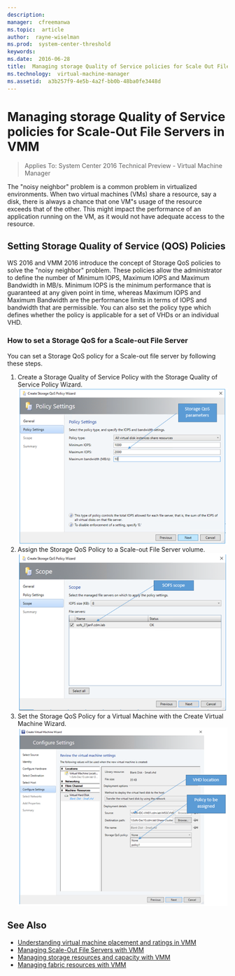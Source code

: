 ```yaml
---
description:  
manager:  cfreemanwa
ms.topic:  article
author:  rayne-wiselman
ms.prod:  system-center-threshold
keywords:  
ms.date:  2016-06-28
title:  Managing storage Quality of Service policies for Scale Out File Servers in VMM
ms.technology:  virtual-machine-manager
ms.assetid:  a3b257f9-4e5b-4a2f-bb0b-48ba0fe3448d
---
```


# Managing storage Quality of Service policies for Scale-Out File Servers in VMM

>Applies To: System Center 2016 Technical Preview - Virtual Machine Manager

The "noisy neighbor" problem is a common problem in virtualized environments. When two virtual machines (VMs) share a resource, say a disk, there is always a chance that one VM"s usage of the resource exceeds that of the other. This might impact the performance of an application running on the VM, as it would not have adequate access to the resource.
## Setting Storage Quality of Service (QOS) Policies
WS 2016 and VMM 2016 introduce the concept of Storage QoS policies to solve the "noisy neighbor" problem. These policies allow the administrator to define the number of Minimum IOPS, Maximum IOPS and Maximum Bandwidth in MB/s. Minimum IOPS is the minimum performance that is guaranteed at any given point in time, whereas Maximum IOPS and Maximum Bandwidth are the performance limits in terms of IOPS and bandwidth that are permissible. You can also set the policy type which defines whether the policy is applicable for a set of VHDs or an individual VHD.

### How to set a Storage QoS for a Scale-out File Server
You can set a Storage QoS policy for a Scale-out file server by following these steps.
1. Create a Storage Quality of Service Policy with the Storage Quality of Service Policy Wizard.  
  ![Create VMM QoS Policy](../../media/Create-VMM-QoS-Policy.png)
2. Assign the Storage QoS Policy to a Scale-out File Server volume.  
  ![Assign SOFS Policy](../../media/Assign-SOFS-Policy.png)
3. Set the Storage QoS Policy for a Virtual Machine with the Create Virtual Machine Wizard.  
  ![Assign QoS to VM](../../media/Assign-QoS-to-VM.png)

## See Also

- [Understanding virtual machine placement and ratings in VMM](Understanding-virtual-machine-placement-and-ratings-in-VMM.md)
- [Managing Scale-Out File Servers with VMM](Managing-Scale-Out-File-Servers-with-VMM.md)
- [Managing storage resources and capacity with VMM](Managing-storage-resources-and-capacity-with-VMM.md)
- [Managing fabric resources with VMM](Managing-fabric-resources-with-VMM.md)
